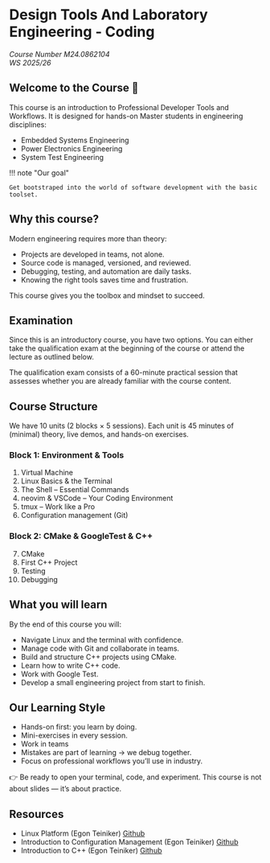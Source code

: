 # Design Tools And Laboratory Engineering - Coding

_Course Number M24.0862104_<br>
_WS 2025/26_

## Welcome to the Course 🚀

This course is an introduction to Professional Developer Tools and Workflows.
It is designed for hands-on Master students in engineering disciplines:

- Embedded Systems Engineering
- Power Electronics Engineering
- System Test Engineering

!!! note "Our goal"

    Get bootstraped into the world of software development with the basic toolset.

## Why this course?

Modern engineering requires more than theory:

- Projects are developed in teams, not alone.
- Source code is managed, versioned, and reviewed.
- Debugging, testing, and automation are daily tasks.
- Knowing the right tools saves time and frustration.

This course gives you the toolbox and mindset to succeed.

## Examination

Since this is an introductory course, you have two options. You can either take the qualification exam at the beginning of the course or attend the lecture as outlined below.

The qualification exam consists of a 60-minute practical session that assesses whether you are already familiar with the course content.

## Course Structure

We have 10 units (2 blocks × 5 sessions).
Each unit is 45 minutes of (minimal) theory, live demos, and hands-on exercises.

### Block 1: Environment & Tools

1. Virtual Machine
2. Linux Basics & the Terminal
3. The Shell – Essential Commands
4. neovim & VSCode – Your Coding Environment
5. tmux – Work like a Pro
6. Configuration management (Git)

### Block 2: CMake & GoogleTest & C++

7. CMake
8. First C++ Project
9. Testing
10. Debugging

## What you will learn

By the end of this course you will:

- Navigate Linux and the terminal with confidence.
- Manage code with Git and collaborate in teams.
- Build and structure C++ projects using CMake.
- Learn how to write C++ code.
- Work with Google Test.
- Develop a small engineering project from start to finish.

## Our Learning Style

- Hands-on first: you learn by doing.
- Mini-exercises in every session.
- Work in teams
- Mistakes are part of learning → we debug together.
- Focus on professional workflows you’ll use in industry.

👉 Be ready to open your terminal, code, and experiment.
This course is not about slides — it’s about practice.

## Resources

- Linux Platform (Egon Teiniker) [Github](https://github.com/teiniker/teiniker-lectures-computerscience/tree/master/linux)
- Introduction to Configuration Management (Egon Teiniker) [Github](https://github.com/teiniker/teiniker-lectures-embedded-cxx/tree/main/configuration-management)
- Introduction to C++ (Egon Teiniker) [Github](https://github.com/teiniker/teiniker-lectures-computerscience/tree/master/programming-c%2B%2B)
